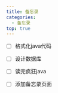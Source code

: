 ```yaml
---
title: 备忘录
categories: 
  - 备忘录
top: true
---
```

- [ ] 格式化java代码
- [ ] 设计数据库
- [ ] 读完疯狂java
- [ ] 添加备忘录页面

